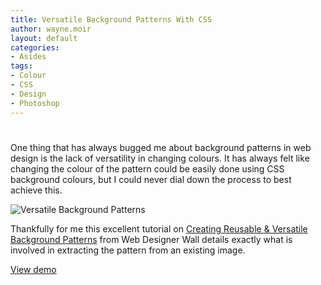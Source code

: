 ```yaml
---
title: Versatile Background Patterns With CSS
author: wayne.moir
layout: default
categories:
- Asides
tags:
- Colour
- CSS
- Design
- Photoshop
---
```

# 

One thing that has always bugged me about background patterns in web design is the lack of versatility in changing colours. It has always felt like changing the colour of the pattern could be easily done using CSS background colours, but I could never dial down the process to best achieve this.

![Versatile Background Patterns][1]

 [1]: http://www.waynemoir.com/wp-content/uploads/2012/01/Versatile-Background-Patterns.png "Versatile Background Patterns"

Thankfully for me this excellent tutorial on [Creating Reusable & Versatile Background Patterns][2] from Web Designer Wall details exactly what is involved in extracting the pattern from an existing image.

 [2]: http://webdesignerwall.com/tutorials/creating-reusable-versatile-background-patterns

[View demo][3]

 [3]: http://www.waynemoir.com/wp-content/uploads/2012/01/versatile-background-images/